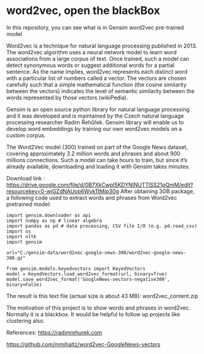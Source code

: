 # word2vec, open the blackBox
In this repository, you can see what is in Gensim word2vec pre-trained model

Word2vec is a technique for natural language processing published in 2013. The word2vec algorithm uses a neural network model to learn word associations from a large corpus of text. Once trained, such a model can detect synonymous words or suggest additional words for a partial sentence. As the name implies, word2vec represents each distinct word with a particular list of numbers called a vector. The vectors are chosen carefully such that a simple mathematical function (the cosine similarity between the vectors) indicates the level of semantic similarity between the words represented by those vectors (wikiPedia).

Gensim is an open source python library for natural language processing and it was developed and is maintained by the Czech natural language processing researcher Radim Řehůřek. Gensim library will enable us to develop word embeddings by training our own word2vec models on a custom corpus.

The Word2Vec model (300) trained on part of the Google News dataset, covering approximately 3.2 million words and phrases and about 900 millions connections. Such a model can take hours to train, but since it’s already available, downloading and loading it with Gensim takes minutes.

Download link : https://drive.google.com/file/d/0B7XkCwpI5KDYNlNUTTlSS21pQmM/edit?resourcekey=0-wjGZdNAUop6WykTtMip30g
After obtaining 3GB package, a following code used to extract words and phrases from Word2vec pretrained model:
```from gensim import models
import gensim.downloader as api
import numpy as np # linear algebra
import pandas as pd # data processing, CSV file I/O (e.g. pd.read_csv)
import os
import nltk
import gensim

url="C:/gensim-data/word2vec-google-news-300/word2vec-google-news-300.gz"

from gensim.models.keyedvectors import KeyedVectors
model = KeyedVectors.load_word2vec_format(url, binary=True)
model.save_word2vec_format('GoogleNews-vectors-negative300', binary=False)
```


The result is this text file (actual size is about 43 MB): word2vec_content.zip


The motivation of this project is to show words and phrases in word2vec. Normally it is a blackbox. It would be helpful to follow up projects like clustering also.

References:
https://radimrehurek.com

https://github.com/mmihaltz/word2vec-GoogleNews-vectors
